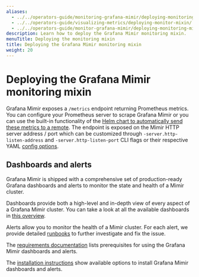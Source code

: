 ```yaml
---
aliases:
  - ../../operators-guide/monitoring-grafana-mimir/deploying-monitoring-mixin/
  - ../../operators-guide/visualizing-metrics/deploying-monitor-mixin/
  - ../../operators-guide/monitor-grafana-mimir/deploying-monitoring-mixin/
description: Learn how to deploy the Grafana Mimir monitoring mixin.
menuTitle: Deploying the monitoring mixin
title: Deploying the Grafana Mimir monitoring mixin
weight: 20
---
```


<!-- Note: This topic is mounted in the GEM documentation. Ensure that all updates are also applicable to GEM. -->

# Deploying the Grafana Mimir monitoring mixin

Grafana Mimir exposes a `/metrics` endpoint returning Prometheus metrics. You can configure your Prometheus server to scrape Grafana Mimir or you can use the built-in functionality of the [Helm chart to automatically send these metrics to a remote](../collecting-metrics-and-logs/).
The endpoint is exposed on the Mimir HTTP server address / port which can be customized through `-server.http-listen-address` and `-server.http-listen-port` CLI flags or their respective YAML [config options](../../../configure/configuration-parameters/).

## Dashboards and alerts

Grafana Mimir is shipped with a comprehensive set of production-ready Grafana dashboards and alerts to monitor the state and health of a Mimir cluster.

Dashboards provide both a high-level and in-depth view of every aspect of a Grafana Mimir cluster.
You can take a look at all the available dashboards in [this overview](../dashboards/).

Alerts allow you to monitor the health of a Mimir cluster. For each alert, we provide detailed [runbooks](../../mimir-runbooks/) to further investigate and fix the issue.

The [requirements documentation](../requirements/) lists prerequisites for using the Grafana Mimir dashboards and alerts.

The [installation instructions](../installing-dashboards-and-alerts/) show available options to install Grafana Mimir dashboards and alerts.
